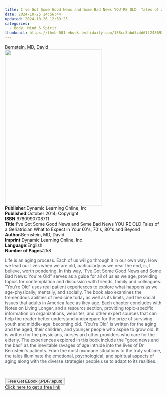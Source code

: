 ```yaml
---
title: I've Got Some Good News and Some Bad News YOU'RE OLD  Tales of a Geriatrician What to Expect in Your 60's, 70's, 80\"s and Beyond | Free Book
date: 2024-10-25 14:56:44
updated: 2024-10-26 12:39:23
categories:
  - Body, Mind & Spirit
thumbnail: https://thmb-001-ebook.techidaily.com/188cc8abd3c4d6ff248693bccf8208d6af04251461327102bfcad85db635494e.jpg
---
```

<main id="book-container">
  <div class="flex flex-col">
    <div class="book-brief flex-1 py-6 px-4 sm:p-6 md:py-10 md:px-8">
      <!-- brief-->
      <div class="book-brief-main">Bernstein, MD, David</div>
    </div>
    <div
      class="book-meta-info flex-1 grid gap-4 col-start-1 col-end-3 row-start-1 sm:mb-6 sm:grid-cols-4 lg:gap-6 lg:col-start-2 lg:row-end-6 lg:row-span-6 lg:mb-0"
    >
      <div
        class="book-meta-info-left place-content-center mt-4 p-4 text-sm leading-6 col-start-2 col-span-2 dark:text-slate-400"
      >
        <img
          class="w-full h-500 object-cover rounded-lg sm:h-255 sm:col-span-2 lg:col-span-full"
          src="https://img-001-ebook.techidaily.com/80033aea7bcc819244c7aba4f6d2e15a228145ee2e3929ad9c3344f16e2f8054.jpg"
          alt=""
          width="312"
          height="500"
        />
      </div>
      <div
        class="book-meta-info-right mt-2 col-start-1 row-start-2 col-span-3 self-center"
      >
        <!-- meta data  -->
        <div class="flex flex-col px-4 md:px-8">
          <div class="flex-1">
            <strong>Publisher</strong>:<span class="px-2"
              >Dynamic Learning Online, Inc</span
            >
          </div>
          <div class="flex-1">
            <strong>Published</strong>:<span class="px-2"
              >October 2014; Copyright</span
            >
          </div>
          <div class="flex-1">
            <strong>ISBN</strong>:<span class="px-2">9780990708711</span>
          </div>
          <div class="flex-1">
            <strong>Title</strong>:<span class="px-2"
              >I&#39;ve Got Some Good News and Some Bad News YOU&#39;RE OLD
              Tales of a Geriatrician What to Expect in Your 60&#39;s, 70&#39;s,
              80&quot;s and Beyond</span
            >
          </div>
          <div class="flex-1">
            <strong>Author</strong>:<span class="px-2"
              >Bernstein, MD, David</span
            >
          </div>
          <div class="flex-1">
            <strong>Imprint</strong>:<span class="px-2"
              >Dynamic Learning Online, Inc</span
            >
          </div>
          <div class="flex-1">
            <strong>Language</strong>:<span class="px-2">English</span>
          </div>
          <div class="flex-1">
            <strong>Number of Pages</strong>:<span class="px-2">258</span>
          </div>
        </div>
      </div>
    </div>
    <div class="book-description flex-1 py-6 px-4 sm:p-6 md:py-10 md:px-8">
      <div class="book-description-main">
        <div accordion-content="" id="description">
          <p>
            <span style="color: rgb(83, 90, 98)"
              >Life is an aging process. Each of us will go through it in our
              own way. How we lead our lives when we are old, particularly as we
              near the end, is, I believe, worth pondering. In this way, "I've
              Got Some Good News and Some Bad News: You're Old" serves as a
              guide for all of us as we age, providing topics for contemplation
              and discussion with friends, family and colleagues. "You're Old"
              uses real patient experiences to explore what happens as we
              age-physically, mentally, and socially. The book also examines the
              tremendous abilities of medicine today as well as its limits, and
              the social issues that adults in America face as they age. Each
              chapter concludes with Notes on Living Longer, and a resource
              section, providing topic-specific information on organizations,
              websites, and other expert sources that can help the reader better
              understand and prepare for the prize of surviving youth and
              middle-age: becoming old. "You're Old" is written for the aging
              and the aged, their children, and younger people who aspire to
              grow old. It is written for the physicians, nurses and other
              providers who care for the elderly. The experiences explored in
              this book include the "good news and the bad" as the inevitable
              ravages of age intrude into the lives of Dr Bernstein's patients.
              From the most mundane situations to the truly sublime, the tales
              illuminate the emotional, psychological, and spiritual aspects of
              aging along with the diverse strategies people use to adapt to its
              realities.</span
            >
          </p>
          <p><span style="color: rgb(83, 90, 98)">&nbsp;</span></p>
        </div>
        <div class="accordion-fader"></div>
      </div>
    </div>
    <div class="book-excerpts flex-1 py-6 px-4 sm:p-6 md:py-10 md:px-8"></div>
    <div
      class="book-about-author flex-1 py-6 px-4 sm:p-6 md:py-10 md:px-8"
    ></div>
    <div class="book-free-get flex-1 py-6 px-4 sm:p-6 md:py-10 md:px-8">
      <button
        id="btn-free-get"
        class="bg-blue-500 hover:bg-blue-700 text-white font-bold py-2 px-4 rounded"
      >
        Free Get EBook (.PDF/.epub)
      </button>
      <div id="countdown-display" class="px-2 text-lg mt-2"></div>
      <a
        id="free-link"
        class="hidden bg-blue-500 hover:bg-blue-700 text-white font-bold py-2 px-4 rounded"
        href="https://www.ebooks.com/en-us/book/210877815/i-ve-got-some-good-news-and-some-bad-news-you-re-old-tales-of-a-geriatrician-what-to-expect-in-your-60-s-70-s-80-s-and-beyond/bernstein-md-david/"
        target="_blank"
        >Click here to get a free link</a
      >
    </div>
    <script>
      let countdownTime = 0;
      let countdownInterval = null;
      document
        .getElementById('btn-free-get')
        .addEventListener('click', startCountdown);
      function startCountdown() {
        countdownTime = new Date().getTime() + 60000 * 3;
        countdownInterval = setInterval(updateCountdown, 1000);
        document.getElementById('btn-free-get').disabled = true;
        document
          .getElementById('btn-free-get')
          .classList.add('bg-gray-500', 'cursor-not-allowed');
      }
      function updateCountdown() {
        let currentTime = new Date().getTime();
        let timeLeft = countdownTime - currentTime;
        let secondsLeft = Math.floor(timeLeft / 1000);
        document.getElementById('countdown-display').innerHTML =
          `Remaining time: ${secondsLeft} seconds.`;
        if (secondsLeft <= 0) {
          clearInterval(countdownInterval);
          document.getElementById('btn-free-get').classList.add('hidden');
          document.getElementById('free-link').classList.remove('hidden');
          document.getElementById('countdown-display').innerHTML = '';
        }
      }
    </script>
  </div>
</main>
